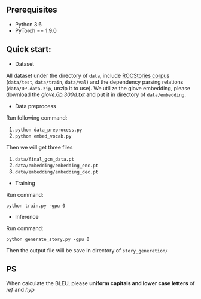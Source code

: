<!--# MLGCN-DP for Story Ending Generation

##### Code for paper "Story Ending Generation with Multi-Level Graph Convolutional Networks over Dependency Trees", AAAI 2021. -->

## Prerequisites

- Python 3.6
- PyTorch == 1.9.0

## Quick start:

- Dataset

All dataset under the directory of `data`, include [ROCStories corpus](http://cs.rochester.edu/nlp/rocstories/) (`data/test`, `data/train`, `data/val`) and the dependency parsing relations (`data/DP-data.zip`, unzip it to use). We utilize the glove embedding, please download the *glove.6b.300d.txt* and put it in directory of `data/embedding`.

- Data preprocess

Run following command:

1. `python data_preprocess.py`
2. `python embed_vocab.py`

Then we will get three files

1. `data/final_gcn_data.pt`
2. `data/embedding/embedding_enc.pt`
3. `data/embedding/embedding_dec.pt`

- Training

Run command:

`python train.py -gpu 0 `

- Inference

Run command:

`python generate_story.py -gpu 0`

Then the output file will be save in directory of `story_generation/`

## PS

When calculate the BLEU, please **uniform capitals and lower case letters** of *ref* and *hyp*

